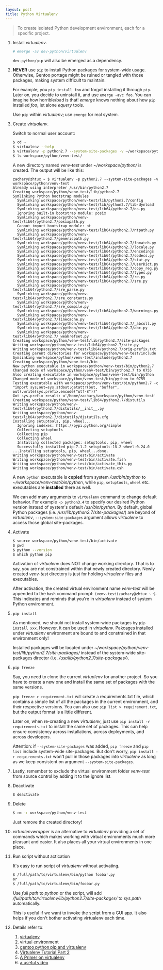```yaml
---
layout: post
title: Python Virtualenv
---
```


> To create isolated Python development environment, each for a specific project.

1. Install *virtualenv*.

   ```bash
   # emerge -av dev-python/virtualenv
   ```
   
   `dev-python/pip` will also be emerged as a dependency.
2. **NEVER** use `pip` to install Python packages for system-wide usage. Otherwise, Gentoo portage might be ruined or tangled with those packages, making system difficult to maintain.

   For example, you `pip install foo` and forgot installing it through `pip`. Later on, you decide to uninstall it, and use `emerge -avc foo`. You can imagine how horrible/bad is that! *emerge* knows nothing about how `pip` installed *foo*, let alone *equery* tools. 

   Use `pip` within *virtualenv*; use `emerge` for real system.
3. Create *virtualenv*.

   Switch to normal user account:

   ```bash
   $ cd ~
   $ virtualenv --help
   $ virtualenv -p python2.7 --system-site-packages -v ~/workspace/python/venv-test
   $ ls workspace/python/venv-test/
   ```
   
   A new directory named *venv-test* under *~/workspace/python/* is created. The output will be like this:

   ```
   zachary@zhtux ~ $ virtualenv -p python2.7 --system-site-packages -v workspace/python/venv-test
   Already using interpreter /usr/bin/python2.7
   Creating workspace/python/venv-test/lib/python2.7
   Symlinking Python bootstrap modules
     Symlinking workspace/python/venv-test/lib/python2.7/config
     Symlinking workspace/python/venv-test/lib/python2.7/lib-dynload
     Symlinking workspace/python/venv-test/lib64/python2.7/os.py
     Ignoring built-in bootstrap module: posix
     Symlinking workspace/python/venv-test/lib64/python2.7/posixpath.py
     Cannot import bootstrap module: nt
     Symlinking workspace/python/venv-test/lib64/python2.7/ntpath.py
     Symlinking workspace/python/venv-test/lib64/python2.7/genericpath.py
     Symlinking workspace/python/venv-test/lib64/python2.7/fnmatch.py
     Symlinking workspace/python/venv-test/lib64/python2.7/locale.py
     Symlinking workspace/python/venv-test/lib64/python2.7/encodings
     Symlinking workspace/python/venv-test/lib64/python2.7/codecs.py
     Symlinking workspace/python/venv-test/lib64/python2.7/stat.py
     Symlinking workspace/python/venv-test/lib64/python2.7/UserDict.py
     Symlinking workspace/python/venv-test/lib64/python2.7/copy_reg.py
     Symlinking workspace/python/venv-test/lib64/python2.7/types.py
     Symlinking workspace/python/venv-test/lib64/python2.7/re.py
     Symlinking workspace/python/venv-test/lib64/python2.7/sre.py
     Symlinking workspace/python/venv-test/lib64/python2.7/sre_parse.py
     Symlinking workspace/python/venv-test/lib64/python2.7/sre_constants.py
     Symlinking workspace/python/venv-test/lib64/python2.7/sre_compile.py
     Symlinking workspace/python/venv-test/lib64/python2.7/warnings.py
     Symlinking workspace/python/venv-test/lib64/python2.7/linecache.py
     Symlinking workspace/python/venv-test/lib64/python2.7/_abcoll.py
     Symlinking workspace/python/venv-test/lib64/python2.7/abc.py
     Symlinking workspace/python/venv-test/lib64/python2.7/_weakrefset.py
   Creating workspace/python/venv-test/lib/python2.7/site-packages
   Writing workspace/python/venv-test/lib64/python2.7/site.py
   Writing workspace/python/venv-test/lib64/python2.7/orig-prefix.txt
   Creating parent directories for workspace/python/venv-test/include
   Symlinking workspace/python/venv-test/include/python2.7
   Creating workspace/python/venv-test/bin
   New python executable in workspace/python/venv-test/bin/python2.7
   Changed mode of workspace/python/venv-test/bin/python2.7 to 0755
   Also creating executable in workspace/python/venv-test/bin/python
   Changed mode of workspace/python/venv-test/bin/python to 0755
   Testing executable with workspace/python/venv-test/bin/python2.7 -c "import sys;out=sys.stdout;getattr(out, "buffer", out).write(sys.prefix.encode("utf-8"))"
   Got sys.prefix result: u'/home/zachary/workspace/python/venv-test'
   Creating workspace/python/venv-test/lib64/python2.7/distutils
   Writing workspace/python/venv-test/lib64/python2.7/distutils/__init__.py
   Writing workspace/python/venv-test/lib64/python2.7/distutils/distutils.cfg
   Installing setuptools, pip, wheel...
     Ignoring indexes: https://pypi.python.org/simple
     Collecting setuptools
     Collecting pip
     Collecting wheel
     Installing collected packages: setuptools, pip, wheel
     Successfully installed pip-7.1.2 setuptools-18.2 wheel-0.24.0
   ...Installing setuptools, pip, wheel...done.
   Writing workspace/python/venv-test/bin/activate
   Writing workspace/python/venv-test/bin/activate.fish
   Writing workspace/python/venv-test/bin/activate_this.py
   Writing workspace/python/venv-test/bin/activate.csh
   ```
   
   A new `python` executable is **copied** from system */usr/bin/python* to *~/workspace/venv-test/bin/python*, while `pip`, `setuptools`, `wheel` etc. executables are **installed** there as well.

   We can add many arguments to `virtualenv` command to change default behavior. For example `-p python3.4` to specify our desired Python version instead of system's default */usr/bin/python*. By default, global Python packages (i.e. */usr/lib/python2.7/site-packages/*) are beyond of *virtualenv*, `--system-site-packages` argument allows *virtualenv* to access those global site-packages.
3. Activate

   ```bash
   $ source workspace/python/venv-test/bin/activate
   $ pwd
   $ python --version
   $ which python pip
   ```
   Activation of *virtualenv* does NOT change working directory. That is to say, you are not constrained within that newly created directory. Newly created *venv-test* directory is just for holding *virtualenv* files and executables.

   After activation, the created virtual environment name *venv-test* will be appended to the `bash` command prompt: `(venv-test)zachary@zhtux ~ $`. This indicates and reminds that you're in *virtualenv* instead of system Python environment.
4. `pip install`

   As mentioned, we should not install system-wide packages by `pip install xxx`. However, it can be used in *virtualenv*. Pakcages installed under *virtualenv* environment are bound to and constrained in that environment only!

   Installed packages will be located under *~/workspace/python/venv-test/lib/python2.7/site-packages/* instead of the system-wide site-packages director (i.e. */usr/lib/python2.7/site-packages/*).
5. `pip freeze`

   Say, you need to clone the current *virtualenv* for another project. So you have to create a new one and install the same set of packages with the same versions.

   `pip freeze > requirement.txt` will  create a requirements.txt file, which contains a simple list of all the packages in the current environment, and their respective versions.  You can also use `pip list > requirement.txt`, but the output format is a little different.

   Later on, when re-creating a new *virtualenv*, just use `pip install -r requirements.txt` to install the same set of packages. This can help ensure consistency across installations, across deployments, and across developers.

   Attention: if `--system-site-packages` was added, `pip freeze` and `pip list` include system-wide site-packages. But don't worry, `pip install -r requirements.txt` won't pull in those packages into *virtualenv* as long as we keep consistent on argument `--system-site-packages`.
6. Lastly, remember to exclude the virtual environment folder *venv-test* from source control by adding it to the ignore list.
7. Deactivate

   ```bash
   $ deactivate
   ```
   
8. Delete

   ```bash
   $ rm -r workspace/python/venv-test
   ```
   
   Just remove the created directory!
9. *virtualenvwrapper* is an alternative to *virtualenv* providing a set of commands which makes working with virtual environments much more pleasant and easier. It also places all your virtual environments in one place.
10. Run script without actication

    It's easy to run script of *virtualenv* without activating.

    ```bash
    $ /full/path/to/virtualenv/bin/python foobar.py
    or
    $ /full/path/to/virtualenv/bin/foobar.py
    ```

    Use *full path* to *python* or the script, will add */full/path/to/virtualenv/lib/python2.7/site-packages/* to *sys.path* automatically.

    This is useful if we want to invoke the script from a GUI app. It also helps if you don't bother activating virtualenv each time.
10. Details refer to:
    1. [virtualenv](https://virtualenv.pypa.io/en/latest/)
    2. [virtual environment](http://docs.python-guide.org/en/latest/dev/virtualenvs/)
    3. [gentoo python pip and virtualenv](http://blog.samuelololol.org/2013/10/how-python-pip-and-virtualenv-go-along.html)
    4. [Virtualenv Tutorial Part 2](http://www.simononsoftware.com/virtualenv-tutorial-part-2/)
    5. [A Primer on virtualenv](http://iamzed.com/2009/05/07/a-primer-on-virtualenv/)
    6. [a useful video](http://showmedo.com/videotutorials/video?name=2910000&fromSeriesID=291)
